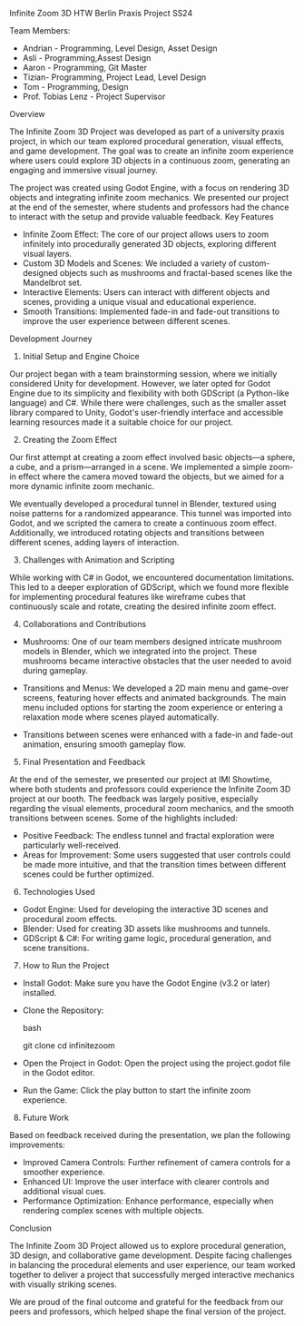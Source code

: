 Infinite Zoom 3D
HTW Berlin Praxis Project SS24

Team Members:

  - Andrian - Programming, Level Design, Asset Design
  - Asli - Programming,Assest Design
  - Aaron - Programming, Git Master
  - Tizian- Programming, Project Lead, Level Design
  - Tom - Programming, Design
  - Prof. Tobias Lenz - Project Supervisor 

Overview

The Infinite Zoom 3D Project was developed as part of a university praxis project, in which our team explored procedural generation, visual effects, and game development. The goal was to create an infinite zoom experience where users could explore 3D objects in a continuous zoom, generating an engaging and immersive visual journey.

The project was created using Godot Engine, with a focus on rendering 3D objects and integrating infinite zoom mechanics. We presented our project at the end of the semester, where students and professors had the chance to interact with the setup and provide valuable feedback.
Key Features

  - Infinite Zoom Effect: The core of our project allows users to zoom infinitely into procedurally generated 3D objects, exploring different visual layers.
  - Custom 3D Models and Scenes: We included a variety of custom-designed objects such as mushrooms and fractal-based scenes like the Mandelbrot set.
  - Interactive Elements: Users can interact with different objects and scenes, providing a unique visual and educational experience.
  - Smooth Transitions: Implemented fade-in and fade-out transitions to improve the user experience between different scenes.

Development Journey

1. Initial Setup and Engine Choice

Our project began with a team brainstorming session, where we initially considered Unity for development. However, we later opted for Godot Engine due to its simplicity and flexibility with both GDScript (a Python-like language) and C#. While there were challenges, such as the smaller asset library compared to Unity, Godot's user-friendly interface and accessible learning resources made it a suitable choice for our project.

2. Creating the Zoom Effect

Our first attempt at creating a zoom effect involved basic objects—a sphere, a cube, and a prism—arranged in a scene. We implemented a simple zoom-in effect where the camera moved toward the objects, but we aimed for a more dynamic infinite zoom mechanic.

We eventually developed a procedural tunnel in Blender, textured using noise patterns for a randomized appearance. This tunnel was imported into Godot, and we scripted the camera to create a continuous zoom effect. Additionally, we introduced rotating objects and transitions between different scenes, adding layers of interaction.

3. Challenges with Animation and Scripting

While working with C# in Godot, we encountered documentation limitations. This led to a deeper exploration of GDScript, which we found more flexible for implementing procedural features like wireframe cubes that continuously scale and rotate, creating the desired infinite zoom effect.

4. Collaborations and Contributions

  - Mushrooms: One of our team members designed intricate mushroom models in Blender, which we integrated into the project. These mushrooms became interactive obstacles that the user needed to avoid during gameplay.

  - Transitions and Menus: We developed a 2D main menu and game-over screens, featuring hover effects and animated backgrounds. The main menu included options for starting the zoom experience or entering a relaxation mode where scenes played automatically.

  - Transitions between scenes were enhanced with a fade-in and fade-out animation, ensuring smooth gameplay flow.

5. Final Presentation and Feedback

At the end of the semester, we presented our project at IMI Showtime, where both students and professors could experience the Infinite Zoom 3D project at our booth. The feedback was largely positive, especially regarding the visual elements, procedural zoom mechanics, and the smooth transitions between scenes. Some of the highlights included:

  - Positive Feedback: The endless tunnel and fractal exploration were particularly well-received.
  - Areas for Improvement: Some users suggested that user controls could be made more intuitive, and that the transition times between different scenes could be further optimized.

6. Technologies Used

  - Godot Engine: Used for developing the interactive 3D scenes and procedural zoom effects.
  - Blender: Used for creating 3D assets like mushrooms and tunnels.
  - GDScript & C#: For writing game logic, procedural generation, and scene transitions.

7. How to Run the Project

  - Install Godot: Make sure you have the Godot Engine (v3.2 or later) installed.
  - Clone the Repository:

    bash

    git clone <repository-url>
    cd infinitezoom

  - Open the Project in Godot: Open the project using the project.godot file in the Godot editor.
  - Run the Game: Click the play button to start the infinite zoom experience.

8. Future Work

Based on feedback received during the presentation, we plan the following improvements:

  - Improved Camera Controls: Further refinement of camera controls for a smoother experience.
  - Enhanced UI: Improve the user interface with clearer controls and additional visual cues.
  - Performance Optimization: Enhance performance, especially when rendering complex scenes with multiple objects.

Conclusion

The Infinite Zoom 3D Project allowed us to explore procedural generation, 3D design, and collaborative game development. Despite facing challenges in balancing the procedural elements and user experience, our team worked together to deliver a project that successfully merged interactive mechanics with visually striking scenes.

We are proud of the final outcome and grateful for the feedback from our peers and professors, which helped shape the final version of the project.
